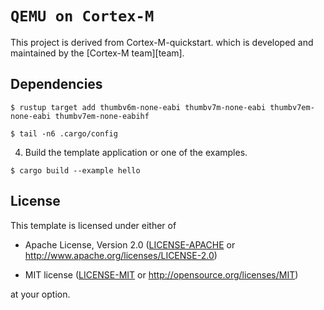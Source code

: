 # `QEMU on Cortex-M`

This project is derived from Cortex-M-quickstart.
which is developed and maintained by the [Cortex-M team][team].

## Dependencies

``` console
$ rustup target add thumbv6m-none-eabi thumbv7m-none-eabi thumbv7em-none-eabi thumbv7em-none-eabihf
```

``` console
$ tail -n6 .cargo/config
```

4. Build the template application or one of the examples.

``` console
$ cargo build --example hello
```


## License

This template is licensed under either of

- Apache License, Version 2.0 ([LICENSE-APACHE](LICENSE-APACHE) or
  http://www.apache.org/licenses/LICENSE-2.0)

- MIT license ([LICENSE-MIT](LICENSE-MIT) or http://opensource.org/licenses/MIT)

at your option.

